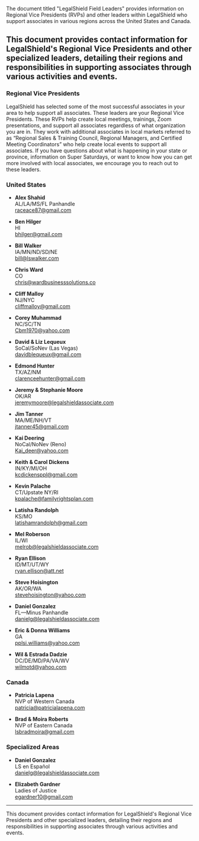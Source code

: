The document titled "LegalShield Field Leaders" provides information on Regional Vice Presidents (RVPs) and other leaders within LegalShield who support associates in various regions across the United States and Canada. 

This document provides contact information for LegalShield's Regional Vice Presidents and other specialized leaders, detailing their regions and responsibilities in supporting associates through various activities and events.
---

### Regional Vice Presidents

LegalShield has selected some of the most successful associates in your area to help support all associates. These leaders are your Regional Vice Presidents. These RVPs help create local meetings, trainings, Zoom presentations, and support all associates regardless of what organization you are in. They work with additional associates in local markets referred to as “Regional Sales & Training Council, Regional Managers, and Certified Meeting Coordinators” who help create local events to support all associates. If you have questions about what is happening in your state or province, information on Super Saturdays, or want to know how you can get more involved with local associates, we encourage you to reach out to these leaders.

### United States

- **Alex Shahid**  
  AL/LA/MS/FL Panhandle  
  raceace87@gmail.com

- **Ben Hilger**  
  HI  
  bhilger@gmail.com

- **Bill Walker**  
  IA/MN/ND/SD/NE  
  bill@lswalker.com

- **Chris Ward**  
  CO  
  chris@wardbusinesssolutions.co

- **Cliff Malloy**  
  NJ/NYC  
  cliffmalloy@gmail.com

- **Corey Muhammad**  
  NC/SC/TN  
  Cbm1970@yahoo.com

- **David & Liz Lequeux**  
  SoCal/SoNev (Las Vegas)  
  davidblequeux@gmail.com

- **Edmond Hunter**  
  TX/AZ/NM  
  clarenceehunter@gmail.com

- **Jeremy & Stephanie Moore**  
  OK/AR  
  jeremymoore@legalshieldassociate.com

- **Jim Tanner**  
  MA/ME/NH/VT  
  jtanner45@gmail.com

- **Kai Deering**  
  NoCal/NoNev (Reno)  
  Kai_deer@yahoo.com

- **Keith & Carol Dickens**  
  IN/KY/MI/OH  
  kcdickensppl@gmail.com

- **Kevin Palache**  
  CT/Upstate NY/RI  
  kpalache@familyrightsplan.com

- **Latisha Randolph**  
  KS/MO  
  latishamrandolph@gmail.com

- **Mel Roberson**  
  IL/WI  
  melrob@legalshieldassociate.com

- **Ryan Ellison**  
  ID/MT/UT/WY  
  ryan.ellison@att.net

- **Steve Hoisington**  
  AK/OR/WA  
  stevehoisington@yahoo.com

- **Daniel Gonzalez**  
  FL—Minus Panhandle  
  danielg@legalshieldassociate.com

- **Eric & Donna Williams**  
  GA  
  pplsi.williams@yahoo.com

- **Wil & Estrada Dadzie**  
  DC/DE/MD/PA/VA/WV  
  wilmotd@yahoo.com

### Canada

- **Patricia Lapena**  
  NVP of Western Canada  
  patricia@patricialapena.com

- **Brad & Moira Roberts**  
  NVP of Eastern Canada  
  lsbradmoira@gmail.com

### Specialized Areas

- **Daniel Gonzalez**  
  LS en Español  
  danielg@legalshieldassociate.com

- **Elizabeth Gardner**  
  Ladies of Justice  
  egardner10@gmail.com

---

This document provides contact information for LegalShield's Regional Vice Presidents and other specialized leaders, detailing their regions and responsibilities in supporting associates through various activities and events.
